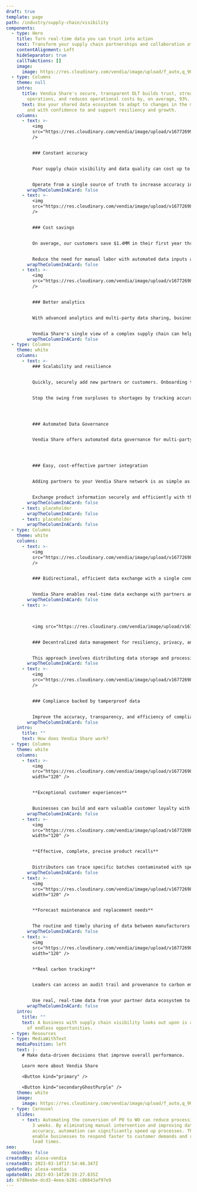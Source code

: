 ```yaml
---
draft: true
template: page
path: /industry/supply-chain/visibility
components:
  - type: Hero
    title: Turn real-time data you can trust into action
    text: Transform your supply chain partnerships and collaboration at scale.
    contentAlignment: Left
    hideSeparator: true
    callToActions: []
    image:
      image: https://res.cloudinary.com/vendia/image/upload/f_auto,q_90/v1678815975/Website/Iso/Group_ccbmyd.png
  - type: Columns
    theme: null
    intro:
      title: Vendia Share's secure, transparent DLT builds trust, streamlines
        operations, and reduces operational costs by, on average, 93%.
      text: Use your shared data ecosystem to adapt to changes in the market rapidly
        and with confidence to and support resiliency and growth.
    columns:
      - text: >-
          <img
          src="https://res.cloudinary.com/vendia/image/upload/v1677269903/Website/Icons/Blue%20icons/Analytics_94_xc01l1.svg"  class="image-float-left"
          />


          ### Constant accuracy


          Poor supply chain visibility and data quality can cost up to 15% of operations. 


          Operate from a single source of truth to increase accuracy in data input and processing, improve inventory management and quality control, reduce rework and returns, and elevate customer satisfaction.
        wrapTheColumnInACard: false
      - text: >-
          <img
          src="https://res.cloudinary.com/vendia/image/upload/v1677269822/Website/Icons/Blue%20icons/Money_86_jlpsvi.svg"  class="image-float-left"
          />


          ### Cost savings


          On average, our customers save $1.4MM in their first year through efficiency improvements with Vendia Share. 


          Reduce the need for manual labor with automated data inputs and reconciliation that minimize human errors and optimize procurement and production processes.
        wrapTheColumnInACard: false
      - text: >-
          <img
          src="https://res.cloudinary.com/vendia/image/upload/v1677269898/Website/Icons/Blue%20icons/Analytics_79_zyh5qc.svg"  class="image-float-left"
          />


          ### Better analytics


          With advanced analytics and multi-party data sharing, businesses can improve throughput and see potential EBITDA margin improvements of 4% to 10%.


          Vendia Share's single view of a complex supply chain can help businesses identify trends and opportunities better and faster.
        wrapTheColumnInACard: false
  - type: Columns
    theme: white
    columns:
      - text: >-
          ### Scalability and resilience


          Quickly, securely add new partners or customers. Onboarding takes only minutes, and information exchange infrastructure scales automatically..Security and predictability


          Stop the swing from surpluses to shortages by tracking accurate, up-to-date upstream and downstream data across every partner in every tier in your supply chain.




          ### Automated Data Governance


          Vendia Share offers automated data governance for multi-party data sharing using Organizations and Access Controls List (ACLs), enabling customers to have control over their shared data outside their trust boundaries.




          ### Easy, cost-effective partner integration


          Adding partners to your Vendia Share network is as simple as inviting an external party to your Slack community. Scale up partners across tiers with Vendia Share's serverless infrastructure (which is 35% more cost-effective than server-based solutions).Built-in compliance for regulated industries


          Exchange product information securely and efficiently with their partners, ensuring compliance with regulations and standards while reducing the risk of errors and non-compliance.
        wrapTheColumnInACard: false
      - text: placeholder
        wrapTheColumnInACard: false
      - text: placeholder
        wrapTheColumnInACard: false
  - type: Columns
    theme: white
    columns:
      - text: >-
          <img
          src="https://res.cloudinary.com/vendia/image/upload/v1677269870/Website/Icons/Blue%20icons/Tech_112_dqvknn.svg"  class="image-float-left"
          />


          ### Bidirectional, efficient data exchange with a single connection


          Vendia Share enables real-time data exchange with partners and systems without the need to establish a new connection per partner pair, perfect for modern web applications that require real-time data exchange and communication with hundreds of partners.
        wrapTheColumnInACard: false
      - text: >-
          ﻿


          <img src="https://res.cloudinary.com/vendia/image/upload/v1677269870/Website/Icons/Blue%20icons/Tech_111_w4ppei.svg"  class="image-float-left" />


          ### Decentralized data management for resiliency, privacy, and control


          This approach involves distributing data storage and processing across multiple nodes or devices rather than single, centralized server or database. Benefits include improved resilience, security, privacy, cost reduction, and greater control over data ownership and usage.
        wrapTheColumnInACard: false
      - text: >-
          <img
          src="https://res.cloudinary.com/vendia/image/upload/v1677269814/Website/Icons/Blue%20icons/Media_111_mtm4e3.svg"  class="image-float-left"
          />


          ### Compliance backed by tamperproof data


          Improve the accuracy, transparency, and efficiency of compliance processes while reducing risk. Vendia Share's distributed ledger offers a secure, auditable record of transactions and activities to help ensure compliance with policies and regulations.
        wrapTheColumnInACard: false
    intro:
      title: ""
      text: How does Vendia Share work?
  - type: Columns
    theme: white
    columns:
      - text: >-
          <img
          src="https://res.cloudinary.com/vendia/image/upload/v1677269866/Website/Icons/Blue%20icons/Supply_chain_36_nnk01n.svg"  class="image-float-left"
          width="120" />


          **Exceptional customer experiences**


          Businesses can build and earn valuable customer loyalty with visible, well-managed inventory, tie product quality feedback to specific suppliers, and ensure on-time or fast delivery in the market or at home.
        wrapTheColumnInACard: false
      - text: >-
          <img
          src="https://res.cloudinary.com/vendia/image/upload/v1677269865/Website/Icons/Blue%20icons/Supply_chain_33_bekti3.svg"  class="image-float-left"
          width="120" />


          **Effective, complete, precise product recalls**


          Distributors can trace specific batches contaminated with speed and precision, protecting their brand reputation and saving the company, their risk profile, and the environment from the costs of over-disposing.
        wrapTheColumnInACard: false
      - text: >-
          <img
          src="https://res.cloudinary.com/vendia/image/upload/v1677269866/Website/Icons/Blue%20icons/Supply_chain_37_sqqpxz.svg"  class="image-float-left"
          width="120" />


          **Forecast maintenance and replacement needs**


          The routine and timely sharing of data between manufacturers about the equipment used in manufacturing operations will allow sellers to forecast maintenance schedules and conduct maintenance procedures efficiently.
        wrapTheColumnInACard: false
      - text: >-
          <img
          src="https://res.cloudinary.com/vendia/image/upload/v1677269863/Website/Icons/Blue%20icons/Supply_chain_27_l8ojcl.svg"  class="image-float-left"
          width="120" />


          **Real carbon tracking**


          Leaders can access an audit trail and provenance to carbon emissions calculations, starting with reported performance, then tracking emissions down to the part and the component level from a specific supplier.


          Use real, real-time data from your partner data ecosystem to set reduction targets, identify precise areas for improvement, and demonstrate the company's real impact to sustainability objectives
        wrapTheColumnInACard: false
    intro:
      title: ""
      text: A business with supply chain visibility looks out upon is a horizon full
        of endless opportunities.
  - type: Resources
  - type: MediaWithText
    mediaPosition: left
    text: |-
      # Make data-driven decisions that improve overall performance.

      Learn more about Vendia Share

      <Button kind="primary" />

      <Button kind="secondaryGhostPurple" />
    theme: white
    image:
      image: https://res.cloudinary.com/vendia/image/upload/f_auto,q_90/v1677268224/Website/Iso/VendiaShare_iso_lnmpta.svg
  - type: Carousel
    slides:
      - text: Automating the conversion of PO to WO can reduce processing times by up to
          3 weeks. By eliminating manual intervention and improving data
          accuracy, automation can significantly speed up processes. This can
          enable businesses to respond faster to customer demands and reduce
          lead times.
seo:
  noindex: false
createdBy: alexa-vendia
createdAt: 2023-03-14T17:54:48.347Z
updatedBy: alexa-vendia
updatedAt: 2023-03-14T20:19:27.635Z
id: 67d8eebe-dcd3-4eea-b201-c86643af97e9
---
```

